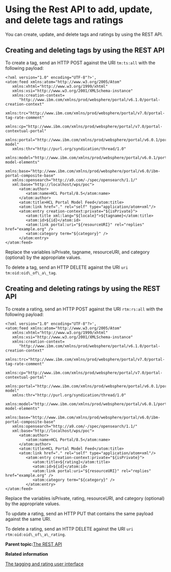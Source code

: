 # Using the Rest API to add, update, and delete tags and ratings 

You can create, update, and delete tags and ratings by using the REST API.

## Creating and deleting tags by using the REST API

To create a tag, send an HTTP POST against the URI `tm:ts:all` with the following payload:

```
<?xml version="1.0" encoding="UTF-8"?>',
<atom:feed xmlns:atom="http://www.w3.org/2005/Atom" 
   xmlns:xhtml="http://www.w3.org/1999/xhtml"   
   xmlns:xsi="http://www.w3.org/2001/XMLSchema-instance" 
   xmlns:creation-context=
      "http://www.ibm.com/xmlns/prod/websphere/portal/v6.1.0/portal-creation-context" 
   xmlns:trc="http://www.ibm.com/xmlns/prod/websphere/portal/v7.0/portal-tag-rate-comment" 
   xmlns:cp="http://www.ibm.com/xmlns/prod/websphere/portal/v7.0/portal-contextual-portal" 
   xmlns:portal="http://www.ibm.com/xmlns/prod/websphere/portal/v6.0.1/portal-model" 
   xmlns:thr="http://purl.org/syndication/thread/1.0" 
   xmlns:model="http://www.ibm.com/xmlns/prod/websphere/portal/v6.0.1/portal-model-elements" 
   xmlns:base="http://www.ibm.com/xmlns/prod/websphere/portal/v6.0/ibm-portal-composite-base" 
   xmlns:opensearch="http://a9.com/-/spec/opensearch/1.1/" 
   xml:base="http://localhost/wps/poc">
      <atom:author>
         <atom:name>HCL Portal/8.5</atom:name>
      </atom:author>
      <atom:title>HCL Portal Model Feed</atom:title>
      <atom:link href="." rel="self" type="application/atom+xml"/>
      <atom:entry creation-context:private="${isPrivate}">
         <atom:title xml:lang="${locale}">${tagname}</atom:title>
         <atom:id>${id}</atom:id>
         <atom:link portal:uri="${resourceURI}" rel="replies" href="example.org" />
         <atom:category term="${category}" />
      </atom:entry>
</atom:feed>
```

Replace the variables isPrivate, tagname, resourceURI, and category \(optional\) by the appropriate values.

To delete a tag, send an HTTP DELETE against the URI `uri tm:oid:oid\_of\_a\_tag`.

## Creating and deleting ratings by using the REST API

To create a rating, send an HTTP POST against the URI `rtm:rs:all` with the following payload:

```
<?xml version="1.0" encoding="UTF-8"?>',
<atom:feed xmlns:atom="http://www.w3.org/2005/Atom" 
   xmlns:xhtml="http://www.w3.org/1999/xhtml" 
   xmlns:xsi="http://www.w3.org/2001/XMLSchema-instance" 
   xmlns:creation-context=
      "http://www.ibm.com/xmlns/prod/websphere/portal/v6.1.0/portal-creation-context" 
   xmlns:trc="http://www.ibm.com/xmlns/prod/websphere/portal/v7.0/portal-tag-rate-comment" 
   xmlns:cp="http://www.ibm.com/xmlns/prod/websphere/portal/v7.0/portal-contextual-portal" 
   xmlns:portal="http://www.ibm.com/xmlns/prod/websphere/portal/v6.0.1/portal-model" 
   xmlns:thr="http://purl.org/syndication/thread/1.0" 
   xmlns:model="http://www.ibm.com/xmlns/prod/websphere/portal/v6.0.1/portal-model-elements" 
   xmlns:base="http://www.ibm.com/xmlns/prod/websphere/portal/v6.0/ibm-portal-composite-base" 
   xmlns:opensearch="http://a9.com/-/spec/opensearch/1.1/" 
   xml:base="http://localhost/wps/poc">
      <atom:author>
         <atom:name>HCL Portal/8.5</atom:name>
      </atom:author>
      <atom:title>HCL Portal Model Feed</atom:title>
      <atom:link href="." rel="self" type="application/atom+xml"/>
         <atom:entry creation-context:private="${isPrivate}">
            <atom:title>${rating}</atom:title>
            <atom:id>${id}</atom:id>
            <atom:link portal:uri="${resourceURI}" rel="replies" href="example.org" />
            <atom:category term="${category}" />
         </atom:entry>
</atom:feed>
```

Replace the variables isPrivate, rating, resourceURI, and category \(optional\) by the appropriate values.

To update a rating, send an HTTP PUT that contains the same payload against the same URI.

To delete a rating, send an HTTP DELETE against the URI `uri rtm:oid:oid\_of\_a\_rating`.

**Parent topic:**[The REST API ](../admin-system/tag_rate_api_rest.md)

**Related information**  


[The tagging and rating user interface ](../admin-system/tag_rate_ui.md)

